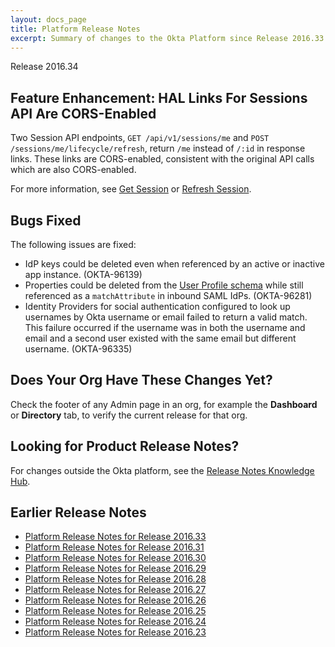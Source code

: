 ```yaml
---
layout: docs_page
title: Platform Release Notes
excerpt: Summary of changes to the Okta Platform since Release 2016.33
---
```


Release 2016.34

## Feature Enhancement: HAL Links For Sessions API Are CORS-Enabled
<!-- OKTA-98961 -->

Two Session API endpoints, `GET /api/v1/sessions/me` and `POST /sessions/me/lifecycle/refresh`, return `/me` instead of `/:id` in response links.
These links are CORS-enabled, consistent with the original API calls which are also CORS-enabled.

For more information, see [Get Session](http://developer.okta.com/docs/api/resources/sessions#get-session) or [Refresh Session](http://developer.okta.com/docs/api/resources/sessions#refresh-session).

## Bugs Fixed

The following issues are fixed:

* IdP keys could be deleted even when referenced by an active or inactive app instance. (OKTA-96139)
* Properties could be deleted from the [User Profile schema](http://developer.okta.com/docs/api/resources/schemas.html#remove-property-from-user-profile-schema)
while still referenced as a `matchAttribute` in inbound SAML IdPs. (OKTA-96281)
* Identity Providers for social authentication configured to look up usernames by Okta username or email failed to return a valid match. 
This failure occurred if the username was in both the username and email and a second user existed with the same email but different username. (OKTA-96335)

## Does Your Org Have These Changes Yet?

Check the footer of any Admin page in an org, for example the **Dashboard** or **Directory** tab, to verify the current release for that org.

## Looking for Product Release Notes?

For changes outside the Okta platform, see the [Release Notes Knowledge Hub](https://support.okta.com/help/articles/Knowledge_Article/Release-Notes-Knowledge-Hub).

## Earlier Release Notes

* [Platform Release Notes for Release 2016.33](platform-release-notes2016-33.html)
* [Platform Release Notes for Release 2016.31](platform-release-notes2016-31.html)
* [Platform Release Notes for Release 2016.30](platform-release-notes2016-30.html)
* [Platform Release Notes for Release 2016.29](platform-release-notes2016-29.html)
* [Platform Release Notes for Release 2016.28](platform-release-notes2016-28.html)
* [Platform Release Notes for Release 2016.27](platform-release-notes2016-27.html)
* [Platform Release Notes for Release 2016.26](platform-release-notes2016-26.html)
* [Platform Release Notes for Release 2016.25](platform-release-notes2016-25.html)
* [Platform Release Notes for Release 2016.24](platform-release-notes2016-24.html)
* [Platform Release Notes for Release 2016.23](platform-release-notes2016-23.html)
